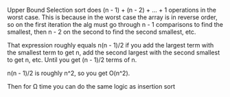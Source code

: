 Upper Bound
Selection sort does (n - 1) + (n - 2) + ... + 1 operations in the worst case.
This is because in the worst case the array is in reverse order, so
on the first iteration the alg must go through n - 1 comparisons to find
the smallest, then n - 2 on the second to find the second smallest, etc.

That expression roughly equals
n(n - 1)/2 if you add the largest term with the smallest term to get n,
add the second largest with the second smallest to get n, etc. Until
you get (n - 1)/2 terms of n. 

n(n - 1)/2 is roughly n^2, so you get O(n^2).

Then for Ω time you can do the same logic as insertion sort

